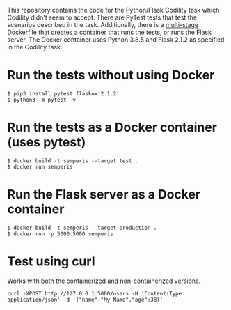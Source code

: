 This repository contains the code for the Python/Flask Codility task which Codility didn't seem to accept.
There are PyTest tests that test the scenarios described in the task.
Additionally, there is a [multi-stage](https://docs.docker.com/build/guide/multi-stage/) Dockerfile that creates a container that runs the tests, or runs the Flask server.
The Docker container uses Python 3.8.5 and Flask 2.1.2 as specified in the Codility task.

Run the tests without using Docker
=======
```
$ pip3 install pytest flask=='2.1.2'
$ python3 -m pytest -v
```

Run the tests as a Docker container (uses pytest)
========
```
$ docker build -t semperis --target test .
$ docker run semperis
```

Run the Flask server as a Docker container
========
```
$ docker build -t semperis --target production .
$ docker run -p 5000:5000 semperis
```

Test using curl
========
Works with both the containerized and non-containerized versions.

```
curl -XPOST http://127.0.0.1:5000/users -H 'Content-Type: application/json' -d '{"name":"My Name","age":38}'
```
